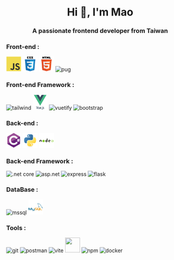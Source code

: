 <h1 align="center">Hi 👋, I'm Mao</h1>
<h3 align="center">A passionate frontend developer from Taiwan</h3>

<h3 align="left">Front-end :</h3>
<p align="left">
  <span>
    <img
      src="https://raw.githubusercontent.com/devicons/devicon/master/icons/javascript/javascript-original.svg"
      alt="javascript"
      width="40"
      height="40"
    />
  </span>

  <span>
    <img
      src="https://raw.githubusercontent.com/devicons/devicon/master/icons/css3/css3-original-wordmark.svg"
      alt="css3"
      width="40"
      height="40"
    />
  </span>

  <span>
    <img
      src="https://raw.githubusercontent.com/devicons/devicon/master/icons/html5/html5-original-wordmark.svg"
      alt="css3"
      width="40"
      height="40"
    />
  </span>
  <span>
    <img
      src="https://cdn.worldvectorlogo.com/logos/pug.svg"
      alt="pug"
      width="40"
      height="40"
    />
  </span>
</p>

<h3 align="left">Front-end Framework :</h3>
<p>
  <span>
    <img
      src="https://www.vectorlogo.zone/logos/tailwindcss/tailwindcss-icon.svg"
      alt="tailwind"
      width="40"
      height="40"
    />
  </span>
  <span>
    <img
      src="https://raw.githubusercontent.com/devicons/devicon/master/icons/vuejs/vuejs-original-wordmark.svg"
      alt="vuejs"
      width="40"
      height="40"
    />
  </span>

  <span>
    <img
      src="https://bestofjs.org/logos/vuetify.svg"
      alt="vuetify"
      width="40"
      height="40"
    />
  </span>
  <span>
    <img
      src="https://www.svgrepo.com/show/353498/bootstrap.svg"
      alt="bootstrap"
      width="40"
      height="40"
    />
  </span>
</p>

<h3 align="left">Back-end :</h3>
<p>
  <span>
    <img
      src="https://raw.githubusercontent.com/devicons/devicon/master/icons/csharp/csharp-original.svg"
      alt="csharp"
      width="40"
      height="40"
    />
  </span>
  <span>
    <img
      src="https://raw.githubusercontent.com/devicons/devicon/master/icons/python/python-original.svg"
      alt="python"
      width="40"
      height="40"
    />
  </span>

  <span>
    <img
      src="https://raw.githubusercontent.com/devicons/devicon/master/icons/nodejs/nodejs-original-wordmark.svg"
      alt="nodejs"
      width="40"
      height="40"
    />
  </span>
</p>

<h3 align="left">Back-end Framework :</h3>
<p>
  <span>
    <img
    src="https://upload.wikimedia.org/wikipedia/commons/thumb/e/ee/.NET_Core_Logo.svg/512px-.NET_Core_Logo.svg.png"
    alt=".net core"
    width="40"
    height="40"
  />
  </span>
  <span>
    <img
    src="https://www.svgrepo.com/show/508894/aspnet.svg"
    alt="asp.net"
    width="40"
    height="40"
  />
  </span>
  <span>
    <img
    src="https://www.vectorlogo.zone/logos/expressjs/expressjs-ar21.svg"
    alt="express"
    width="40"
    height="40"
  />
  </span>
  <span>
    <img
    src="https://www.vectorlogo.zone/logos/pocoo_flask/pocoo_flask-ar21.svg"
    alt="flask"
    width="40"
    height="40"
  />
  </span>
</p>

<h3 align="left">DataBase :</h3>
<p>
  <span>
    <img
      src="https://www.svgrepo.com/show/303229/microsoft-sql-server-logo.svg"
      alt="mssql"
      width="40"
      height="40"
    />
  </span>

  <span>
    <img
      src="https://raw.githubusercontent.com/devicons/devicon/master/icons/mysql/mysql-original-wordmark.svg"
      alt="mysql"
      width="40"
      height="40"
    />
  </span>
</p>

<h3 align="left">Tools :</h3>
<p>
  <span>
    <img
      src="https://www.vectorlogo.zone/logos/git-scm/git-scm-icon.svg"
      alt="git"
      width="40"
      height="40"
    />
  </span>
  <span>
    <img
      src="https://www.vectorlogo.zone/logos/getpostman/getpostman-icon.svg"
      alt="postman"
      width="40"
      height="40"
    />
  </span>
  <span>
    <img
    src="https://www.svgrepo.com/show/374167/vite.svg"
    alt="vite"
    width="40"
    height="40"
  />
  </span>
  <span>
    <img
    src="https://www.svgrepo.com/show/354588/yarn.svg
    alt="yarn"
    width="40"
    height="40"
  />
  </span>
  <span>
    <img
    src="https://www.svgrepo.com/show/452077/npm.svg"
    alt="npm"
    width="40"
    height="40"
  />
  </span>
  <span>
    <img
    src="https://www.svgrepo.com/show/452192/docker.svg"
    alt="docker"
    width="40"
    height="40"
  />
  </span>
</p>
